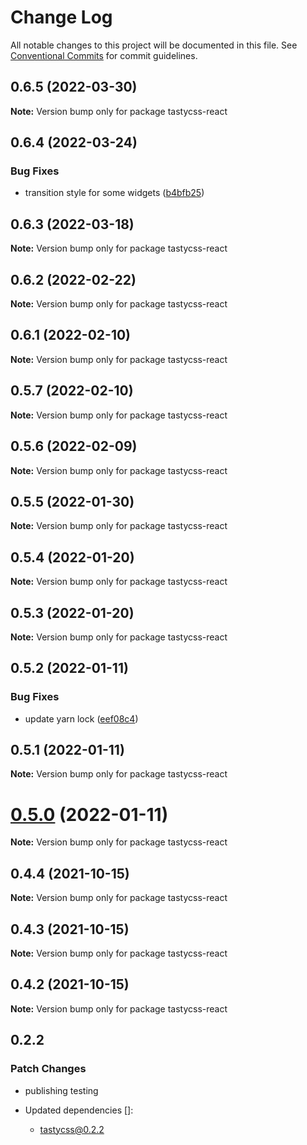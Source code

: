 # Change Log

All notable changes to this project will be documented in this file.
See [Conventional Commits](https://conventionalcommits.org) for commit guidelines.

## 0.6.5 (2022-03-30)

**Note:** Version bump only for package tastycss-react





## 0.6.4 (2022-03-24)


### Bug Fixes

* transition style for some widgets ([b4bfb25](https://github.com/numldesign/tatsy/commit/b4bfb25f989e693374a63dea3e074c2d657efadb))





## 0.6.3 (2022-03-18)

**Note:** Version bump only for package tastycss-react





## 0.6.2 (2022-02-22)

**Note:** Version bump only for package tastycss-react





## 0.6.1 (2022-02-10)

**Note:** Version bump only for package tastycss-react





## 0.5.7 (2022-02-10)

**Note:** Version bump only for package tastycss-react





## 0.5.6 (2022-02-09)

**Note:** Version bump only for package tastycss-react





## 0.5.5 (2022-01-30)

**Note:** Version bump only for package tastycss-react





## 0.5.4 (2022-01-20)

**Note:** Version bump only for package tastycss-react





## 0.5.3 (2022-01-20)

**Note:** Version bump only for package tastycss-react





## 0.5.2 (2022-01-11)


### Bug Fixes

* update yarn lock ([eef08c4](https://github.com/numldesign/tatsy/commit/eef08c497e09376966846079465459fc9efa6603))





## 0.5.1 (2022-01-11)

**Note:** Version bump only for package tastycss-react





# [0.5.0](https://github.com/numldesign/tatsy/compare/v0.4.4...v0.5.0) (2022-01-11)

**Note:** Version bump only for package tastycss-react





## 0.4.4 (2021-10-15)

**Note:** Version bump only for package tastycss-react





## 0.4.3 (2021-10-15)

**Note:** Version bump only for package tastycss-react





## 0.4.2 (2021-10-15)

**Note:** Version bump only for package tastycss-react





## 0.2.2

### Patch Changes

- publishing testing

- Updated dependencies []:
  - tastycss@0.2.2
